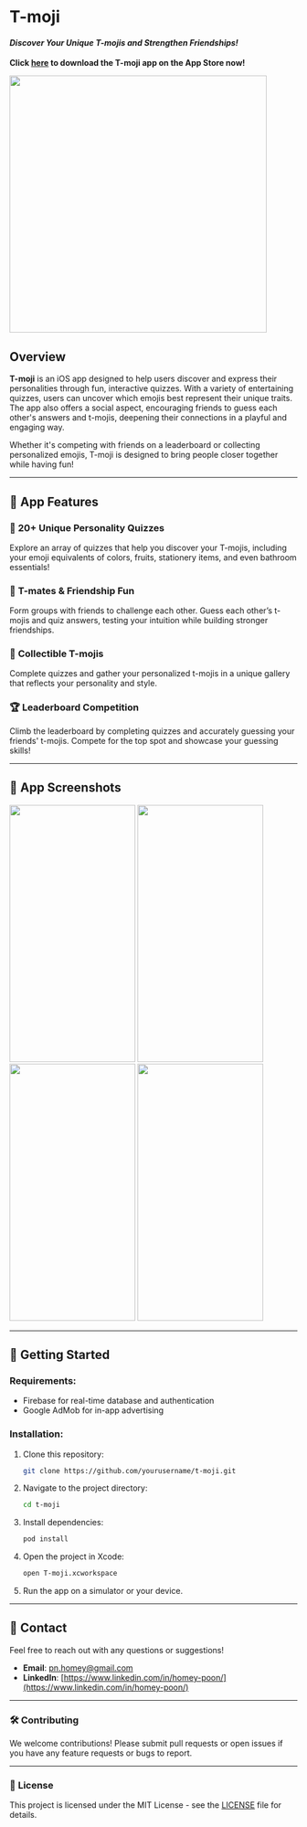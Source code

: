# **T-moji**
#### *Discover Your Unique T-mojis and Strengthen Friendships!* 
**Click [here](https://apps.apple.com/ca/app/t-moji/id6465692268) to download the T-moji app on the App Store now!**

<img src="https://github.com/user-attachments/assets/080da63b-7102-4257-9cda-e4a2db4a718e" width="450" height="450">

## Overview

**T-moji** is an iOS app designed to help users discover and express their personalities through fun, interactive quizzes. With a variety of entertaining quizzes, users can uncover which emojis best represent their unique traits. The app also offers a social aspect, encouraging friends to guess each other's answers and t-mojis, deepening their connections in a playful and engaging way.

Whether it's competing with friends on a leaderboard or collecting personalized emojis, T-moji is designed to bring people closer together while having fun!

---

## 📱 **App Features**

### 🎯 **20+ Unique Personality Quizzes**
Explore an array of quizzes that help you discover your T-mojis, including your emoji equivalents of colors, fruits, stationery items, and even bathroom essentials!

### 🤝 **T-mates & Friendship Fun**
Form groups with friends to challenge each other. Guess each other’s t-mojis and quiz answers, testing your intuition while building stronger friendships.

### 🎨 **Collectible T-mojis**
Complete quizzes and gather your personalized t-mojis in a unique gallery that reflects your personality and style.

### 🏆 **Leaderboard Competition**
Climb the leaderboard by completing quizzes and accurately guessing your friends' t-mojis. Compete for the top spot and showcase your guessing skills!

---

## 📸 **App Screenshots**

<img src="https://github.com/user-attachments/assets/3f267f40-610b-41f2-8b41-0ecf131b6855" width="220" height="450"> <img src="https://is1-ssl.mzstatic.com/image/thumb/PurpleSource126/v4/8e/ca/8e/8eca8e55-13cc-0d88-46d7-0428151dd66a/2b1f85fd-d7ae-43c6-a8f3-9c7b958913da_Screenshot_2023-12-02_at_7.01_1.jpg/460x0w.webp" width="220" height="450"> <img src="https://is1-ssl.mzstatic.com/image/thumb/PurpleSource116/v4/87/74/0d/87740d44-1f2e-c197-4e4d-f8035acc8b6a/303f6902-a3a5-47d3-9ee2-b5b855792043_Screenshot_2023-12-02_at_7.07_1.jpg/460x0w.webp" width="220" height="450"> <img src="https://is1-ssl.mzstatic.com/image/thumb/PurpleSource116/v4/c5/5c/4c/c55c4c97-6855-4335-3ab1-0123a548ea37/00f1d874-a267-44cc-97a8-babf1015c279_Screenshot_2023-12-02_at_7.05_1.jpg/460x0w.webp" width="220" height="450">

---

## 🔧 **Getting Started**

### Requirements:
- Firebase for real-time database and authentication
- Google AdMob for in-app advertising

### Installation:
1. Clone this repository:
    ```bash
    git clone https://github.com/yourusername/t-moji.git
    ```
2. Navigate to the project directory:
    ```bash
    cd t-moji
    ```
3. Install dependencies:
    ```bash
    pod install
    ```
4. Open the project in Xcode:
    ```bash
    open T-moji.xcworkspace
    ```
5. Run the app on a simulator or your device.

---

## 📩 **Contact**
Feel free to reach out with any questions or suggestions!

- **Email**: [pn.homey@gmail.com](mailto:pn.homey@gmail.com)
- **LinkedIn**: [https://www.linkedin.com/in/homey-poon/](https://www.linkedin.com/in/homey-poon/)

---

### 🛠 **Contributing**

We welcome contributions! Please submit pull requests or open issues if you have any feature requests or bugs to report.

---

### 📝 **License**

This project is licensed under the MIT License - see the [LICENSE](./LICENSE) file for details.
